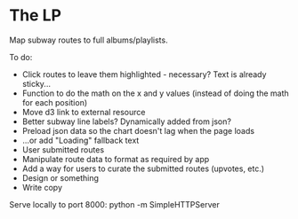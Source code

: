# The LP

Map subway routes to full albums/playlists.

To do:

* Click routes to leave them highlighted - necessary? Text is already sticky...
* Function to do the math on the x and y values (instead of doing the math for each position)
* Move d3 link to external resource
* Better subway line labels? Dynamically added from json?
* Preload json data so the chart doesn't lag when the page loads
* ...or add "Loading" fallback text
* User submitted routes
* Manipulate route data to format as required by app
* Add a way for users to curate the submitted routes (upvotes, etc.)
* Design or something
* Write copy

Serve locally to port 8000: python -m SimpleHTTPServer